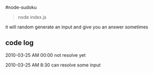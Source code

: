 #node-sudoku

> node index.js

it will random generate an input and give you an answer sometimes

## code log

>
2010-03-25 AM 00:00
not resolve yet

2010-03-25 AM 8:30
can resolve some input

